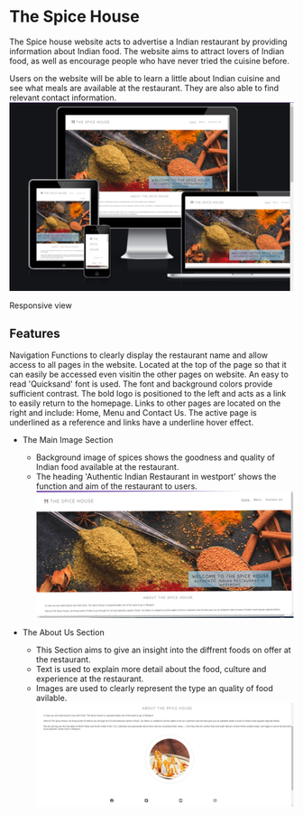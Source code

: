 # The Spice House
The Spice house website acts to advertise a Indian restaurant by providing information about Indian food. The website aims to attract lovers of Indian food, as well as encourage people who have never tried the cuisine before.

Users on the website will be able to learn a little about Indian cuisine and see what meals are available at the restaurant. They are also able to find relevant contact information.
![The Spice House Screenshot](assets/images/The%20Spice%20House%20Screenshot.png)

Responsive view

## Features
Navigation
Functions to clearly display the restaurant name and allow access to all pages in the website.
Located at the top of the page  so that it can easily be accessed even visitin the other pages on website.
An easy to read 'Quicksand' font is used. The font and background colors provide sufficient contrast.
The bold logo is positioned to the left and acts as a link to easily return to the homepage.
Links to other pages are located on the right and include: Home, Menu and Contact Us.
The active page is underlined as a reference and links have a underline hover effect.
- The Main Image Section
    - Background image of spices shows the goodness and quality of Indian food available at the restaurant.
    - The heading 'Authentic Indian Restaurant in westport' shows the function and aim of the restaurant to users.
![Main Image Section](/assets/images/Homepage.png)

- The About Us Section 
    - This Section aims to give an insight into the diffrent foods on offer at the restaurant.
    - Text is used to explain more detail about the food, culture and experience at the restaurant.
    - Images are used to clearly represent the type an quality of food avilable.
  ![About Us Image Section](/assets/images/about%20us%20section%20screenshot.png)  

